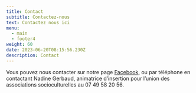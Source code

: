 ```yaml
---
title: Contact
subtitle: Contactez-nous
text: Contactez nous ici
menu:
  - main
  - footer4
weight: 60
date: 2023-06-20T08:15:56.230Z
description: Contact
---
```


Vous pouvez nous contacter sur notre page [Facebook](https://www.facebook.com/profile.php?id=100089745422663), 
ou par téléphone en contactant Nadine Gerbaud, 
animatrice d’insertion pour l’union des associations socioculturelles au 07 49 58 20 56.